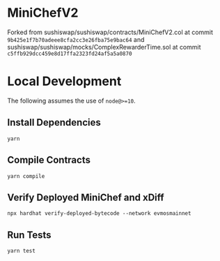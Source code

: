 # MiniChefV2

Forked from sushiswap/sushiswap/contracts/MiniChefV2.col at commit `9b425e1f7b70adeee8cfa2cc3e26fba75e9bac64`
and  sushiswap/sushiswap/mocks/ComplexRewarderTime.sol at commit `c5ffb929dcc459e8d17ffa2323fd24af5a5a0870`


# Local Development

The following assumes the use of `node@>=10`.

## Install Dependencies

`yarn`

## Compile Contracts

`yarn compile`

## Verify Deployed MiniChef and xDiff

```
npx hardhat verify-deployed-bytecode --network evmosmainnet
```

## Run Tests

`yarn test`
